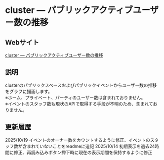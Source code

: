 # cluster — パブリックアクティブユーザー数の推移
## Webサイト
[cluster — パブリックアクティブユーザー数の推移](https://ineair.github.io/cluster-active-users-chart/)
## 説明
clusterのパブリックスペースおよびパブリックイベントからユーザー数の推移をグラフに描画します。  
※ホーム、プライベート、パーティのユーザー数は含まれておりません。  
※イベントのスタッフ数も現状のAPIで取得する手段が不明のため、含まれておりません。
## 更新履歴
2025/10/19 イベントのオーナー数をカウントするように修正、イベントのスタッフ数が含まれていないことをreadmeに追記
2025/10/14 初期表示を過去24時間に修正、再読み込みボタン押下時に現在の表示期間を保持するように修正

